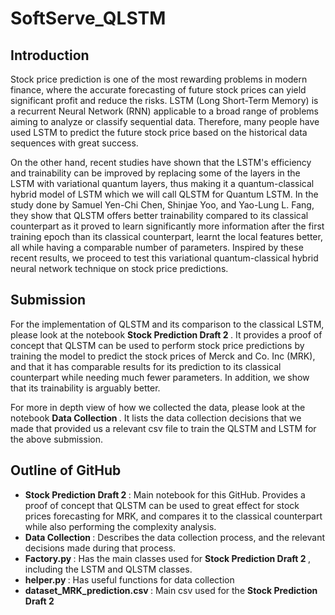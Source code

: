 # SoftServe_QLSTM
## Introduction

Stock price prediction is one of the most rewarding problems in modern finance, where the accurate forecasting of future stock prices can yield significant profit and reduce the risks. LSTM (Long Short-Term Memory) is a recurrent Neural Network (RNN) applicable to a broad range of problems aiming to analyze or classify sequential data. Therefore, many people have used LSTM to predict the future stock price based on the historical data sequences with great success.

On the other hand, recent studies have shown that the LSTM's efficiency and trainability can be improved by replacing some of the layers in the LSTM with variational quantum layers, thus making it a quantum-classical hybrid model of LSTM which we will call QLSTM for Quantum LSTM. In the study done by Samuel Yen-Chi Chen, Shinjae Yoo, and Yao-Lung L. Fang, they show that QLSTM offers better trainability compared to its classical counterpart as it proved to learn significantly more information after the first training epoch than its classical counterpart, learnt the local features better, all while having a comparable number of parameters. Inspired by these recent results, we proceed to test this variational quantum-classical hybrid neural network technique on stock price predictions.

## Submission

For the implementation of QLSTM and its comparison to the classical LSTM, please look at the notebook <b> Stock Prediction Draft 2 </b>. It provides a proof of concept that QLSTM can be used to perform stock price predictions by training the model to predict the stock prices of Merck and Co. Inc (MRK), and that it has comparable results for its prediction to its classical counterpart while needing much fewer parameters. In addition, we show that its trainability is arguably better.

For more in depth view of how we collected the data, please look at the notebook <b> Data Collection </b>. It lists the data collection decisions that we made that provided us a relevant csv file to train the QLSTM and LSTM for the above submission.

## Outline of GitHub

- <b> Stock Prediction Draft 2 </b>: Main notebook for this GitHub. Provides a proof of concept that QLSTM can be used to great effect for stock prices forecasting for MRK, and compares it to the classical counterpart while also performing the complexity analysis.
- <b> Data Collection </b>: Describes the data collection process, and the relevant decisions made during that process.
- <b> Factory.py </b>: Has the main classes used for <b> Stock Prediction Draft 2 </b>, including the LSTM and QLSTM classes.
- <b> helper.py </b>: Has useful functions for data collection
- <b> dataset_MRK_prediction.csv </b>: Main csv used for the <b> Stock Prediction Draft 2 </b>

